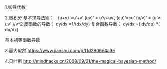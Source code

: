 1.线性代数

2.微积分
基本求导法则：
（u+v）’=u’+v’
(uv)’ = u’v+uv’,
(cu)’=cu’
(u/v)’ = (u’v-uv’ )/v^2
反函数的导数：
dy/dx =1/(dx/dy)
复合函数导数：
 dy/dx =( dy/du)  *( du/dx)

基本初等函数导数




3.最大似然
https://www.jianshu.com/p/f1d3906e4a3e

4.贝叶斯
http://mindhacks.cn/2008/09/21/the-magical-bayesian-method/
